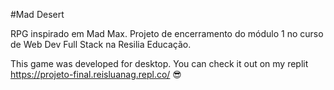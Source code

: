 #Mad Desert

RPG inspirado em Mad Max. Projeto de encerramento do módulo 1 no curso de Web Dev Full Stack na Resilia Educação.

This game was developed for desktop. You can check it out on my replit https://projeto-final.reisluanag.repl.co/ 😎
